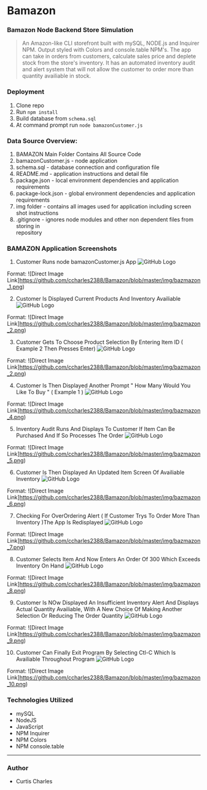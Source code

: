 # Bamazon
### Bamazon Node Backend Store Simulation

>An Amazon-like CLI storefront built with mySQL, NODE.js and Inquirer NPM. Output styled with Colors and console.table NPM's. The app can take in orders from customers, calculate sales price and deplete stock from the store's inventory. It has an automated inventory audit and alert system that will not allow the customer to order more than quantity availiable in stock.

### Deployment

1. Clone repo
2. Run `npm install`
3. Build database from `schema.sql`
4. At command prompt run `node bamazonCustomer.js`

### Data Source Overview:
1.  BAMAZON Main Folder Contains All Source Code
2.  bamazonCustomer.js - node application 
3.  schema.sql - database connection and configuration file
4.  README.md - application instructions and detail file
5.  package.json - local environment dependencies and application requirements
6.  package-lock.json - global environment dependencies and application requirements
7.  img folder - contains all images used for application including screen shot instructions
8.  .gitignore - ignores node modules and other non dependent files from storing in         
    repository 


### BAMAZON Application Screenshots 

1. Customer Runs node bamazonCustomer.js App
![GitHub Logo](/img/bazmazon_1.png)

Format: ![Direct Image Link]https://github.com/ccharles2388/Bamazon/blob/master/img/bazmazon_1.png)
<br>

2. Customer Is Displayed Current Products And Inventory Availiable
![GitHub Logo](/img/bazmazon_2.png)


Format: ![Direct Image Link]https://github.com/ccharles2388/Bamazon/blob/master/img/bazmazon_2.png)
<br>

3. Customer Gets To Choose Product Selection By Entering Item ID ( Example 2 Then Presses Enter)
![GitHub Logo](/img/bazmazon_3.png)


Format: ![Direct Image Link]https://github.com/ccharles2388/Bamazon/blob/master/img/bazmazon_2.png)
<br>

4. Customer Is Then Displayed Another Prompt " How Many Would You Like To Buy " ( Example 1 )
![GitHub Logo](/img/bazmazon_4.png)


Format: ![Direct Image Link]https://github.com/ccharles2388/Bamazon/blob/master/img/bazmazon_4.png)
<br>

5. Inventory Audit Runs And Displays To Customer If Item Can Be Purchased And If So Processes The Order
![GitHub Logo](/img/bazmazon_5.png)


Format: ![Direct Image Link]https://github.com/ccharles2388/Bamazon/blob/master/img/bazmazon_5.png)
<br>

6. Customer Is Then Displayed An Updated Item Screen Of Availiable Inventory
![GitHub Logo](/img/bazmazon_6.png)

Format: ![Direct Image Link]https://github.com/ccharles2388/Bamazon/blob/master/img/bazmazon_6.png)
<br>

7. Checking For OverOrdering Alert ( If Customer Trys To Order More Than Inventory )The App Is Redisplayed
![GitHub Logo](/img/bazmazon_7.png)

Format: ![Direct Image Link]https://github.com/ccharles2388/Bamazon/blob/master/img/bazmazon_7.png)
<br>

8. Customer Selects Item And Now Enters An Order Of 300 Which Exceeds Inventory On Hand
![GitHub Logo](/img/bazmazon_8.png)

Format: ![Direct Image Link]https://github.com/ccharles2388/Bamazon/blob/master/img/bazmazon_8.png)
<br>

9. Customer Is NOw Displayed An Insufficient Inventory Alert And Displays Actual Quantity Availiable, With A New Choice Of Making Another Selection Or Reducing The Order Quantity
![GitHub Logo](/img/bazmazon_9.png)

Format: ![Direct Image Link]https://github.com/ccharles2388/Bamazon/blob/master/img/bazmazon_9.png)
<br>

10. Customer Can Finally Exit Program By Selecting Ctl-C Which Is Availiable Throughout Program 
![GitHub Logo](/img/bazmazon_10.png)

Format: ![Direct Image Link]https://github.com/ccharles2388/Bamazon/blob/master/img/bazmazon_10.png)

### Technologies Utilized

* mySQL
* NodeJS
* JavaScript
* NPM Inquirer
* NPM Colors
* NPM console.table

---

### Author

* Curtis Charles